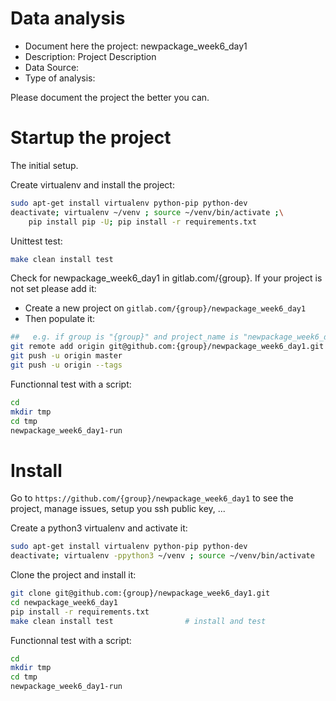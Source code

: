 # Data analysis
- Document here the project: newpackage_week6_day1
- Description: Project Description
- Data Source:
- Type of analysis:

Please document the project the better you can.

# Startup the project

The initial setup.

Create virtualenv and install the project:
```bash
sudo apt-get install virtualenv python-pip python-dev
deactivate; virtualenv ~/venv ; source ~/venv/bin/activate ;\
    pip install pip -U; pip install -r requirements.txt
```

Unittest test:
```bash
make clean install test
```

Check for newpackage_week6_day1 in gitlab.com/{group}.
If your project is not set please add it:

- Create a new project on `gitlab.com/{group}/newpackage_week6_day1`
- Then populate it:

```bash
##   e.g. if group is "{group}" and project_name is "newpackage_week6_day1"
git remote add origin git@github.com:{group}/newpackage_week6_day1.git
git push -u origin master
git push -u origin --tags
```

Functionnal test with a script:

```bash
cd
mkdir tmp
cd tmp
newpackage_week6_day1-run
```

# Install

Go to `https://github.com/{group}/newpackage_week6_day1` to see the project, manage issues,
setup you ssh public key, ...

Create a python3 virtualenv and activate it:

```bash
sudo apt-get install virtualenv python-pip python-dev
deactivate; virtualenv -ppython3 ~/venv ; source ~/venv/bin/activate
```

Clone the project and install it:

```bash
git clone git@github.com:{group}/newpackage_week6_day1.git
cd newpackage_week6_day1
pip install -r requirements.txt
make clean install test                # install and test
```
Functionnal test with a script:

```bash
cd
mkdir tmp
cd tmp
newpackage_week6_day1-run
```
